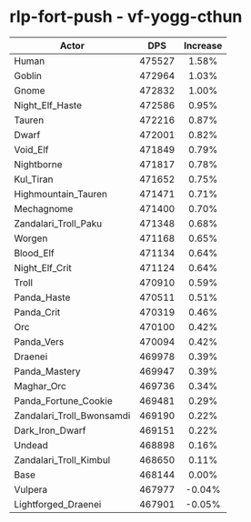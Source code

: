 # rlp-fort-push - vf-yogg-cthun
| Actor | DPS | Increase |
|---|:---:|:---:|
|Human|475527|1.58%|
|Goblin|472964|1.03%|
|Gnome|472832|1.00%|
|Night_Elf_Haste|472586|0.95%|
|Tauren|472216|0.87%|
|Dwarf|472001|0.82%|
|Void_Elf|471849|0.79%|
|Nightborne|471817|0.78%|
|Kul_Tiran|471652|0.75%|
|Highmountain_Tauren|471471|0.71%|
|Mechagnome|471400|0.70%|
|Zandalari_Troll_Paku|471348|0.68%|
|Worgen|471168|0.65%|
|Blood_Elf|471134|0.64%|
|Night_Elf_Crit|471124|0.64%|
|Troll|470910|0.59%|
|Panda_Haste|470511|0.51%|
|Panda_Crit|470319|0.46%|
|Orc|470100|0.42%|
|Panda_Vers|470094|0.42%|
|Draenei|469978|0.39%|
|Panda_Mastery|469947|0.39%|
|Maghar_Orc|469736|0.34%|
|Panda_Fortune_Cookie|469481|0.29%|
|Zandalari_Troll_Bwonsamdi|469190|0.22%|
|Dark_Iron_Dwarf|469151|0.22%|
|Undead|468898|0.16%|
|Zandalari_Troll_Kimbul|468650|0.11%|
|Base|468144|0.00%|
|Vulpera|467977|-0.04%|
|Lightforged_Draenei|467901|-0.05%|
